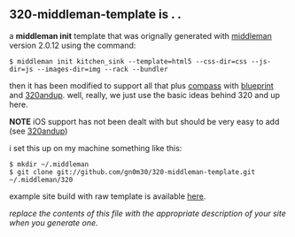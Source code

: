320-middleman-template is . . 
-----
a __middleman init__ template that was orignally generated with [middleman](https://github.com/tdreyno/middleman) version 2.0.12 using the command:

```
$ middleman init kitchen_sink --template=html5 --css-dir=css --js-dir=js --images-dir=img --rack --bundler
```

then it has been modified to support all that plus [compass](http://compass-style.org/) with [blueprint](http://blueprintcss.org/) and [320andup](http://stuffandnonsense.co.uk/projects/320andup/).  well, really, 
we just use the basic ideas behind 320 and up here.

__NOTE__ iOS support has not been dealt with but should be very easy to add (see [320andup](http://stuffandnonsense.co.uk/projects/320andup/))

i set this up on my machine something like this:

```
$ mkdir ~/.middleman
$ git clone git://github.com/gn0m30/320-middleman-template.git ~/.middleman/320
```

example site build with raw template is available [here](http://gn0m30.github.com/320-middleman-template/).

_replace the contents of this file with the appropriate description of your site when you generate one._